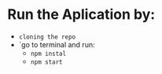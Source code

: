 # Run the Aplication by:
 * `cloning the repo`
 * `go to terminal and run:
   * `npm instal`
   * `npm start`
